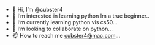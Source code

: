 - 👋 Hi, I’m @cubster4
- 👀 I’m interested in learning python Im a true beginner..
- 🌱 I’m currently learning python vis cs50...
- 💞️ I’m looking to collaborate on python...
- 📫 How to reach me cubster4@mac.com...

<!---
cubster4/cubster4 is a ✨ special ✨ repository because its `README.md` (this file) appears on your GitHub profile.
You can click the Preview link to take a look at your changes.
--->
